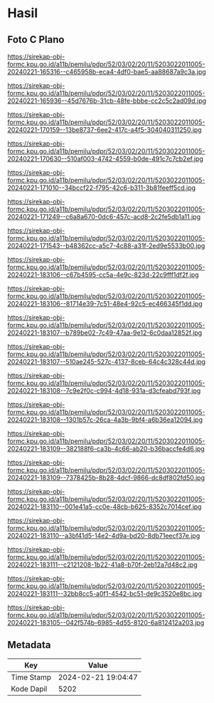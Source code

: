 # Hasil

## Foto C Plano

https://sirekap-obj-formc.kpu.go.id/a11b/pemilu/pdpr/52/03/02/20/11/5203022011005-20240221-165316--c465958b-eca4-4df0-bae5-aa88687a9c3a.jpg

https://sirekap-obj-formc.kpu.go.id/a11b/pemilu/pdpr/52/03/02/20/11/5203022011005-20240221-165936--45d7676b-31cb-48fe-bbbe-cc2c5c2ad09d.jpg

https://sirekap-obj-formc.kpu.go.id/a11b/pemilu/pdpr/52/03/02/20/11/5203022011005-20240221-170159--13be8737-6ee2-417c-a4f5-304040311250.jpg

https://sirekap-obj-formc.kpu.go.id/a11b/pemilu/pdpr/52/03/02/20/11/5203022011005-20240221-170630--510af003-4742-4559-b0de-491c7c7cb2ef.jpg

https://sirekap-obj-formc.kpu.go.id/a11b/pemilu/pdpr/52/03/02/20/11/5203022011005-20240221-171010--34bccf22-f795-42c6-b311-3b81feeff5cd.jpg

https://sirekap-obj-formc.kpu.go.id/a11b/pemilu/pdpr/52/03/02/20/11/5203022011005-20240221-171249--c6a8a670-0dc6-457c-acd8-2c2fe5db1a11.jpg

https://sirekap-obj-formc.kpu.go.id/a11b/pemilu/pdpr/52/03/02/20/11/5203022011005-20240221-171543--b48362cc-a5c7-4c88-a31f-2ed9e5533b00.jpg

https://sirekap-obj-formc.kpu.go.id/a11b/pemilu/pdpr/52/03/02/20/11/5203022011005-20240221-183106--c67b4595-cc5a-4e9c-823d-22c9fff1df2f.jpg

https://sirekap-obj-formc.kpu.go.id/a11b/pemilu/pdpr/52/03/02/20/11/5203022011005-20240221-183106--81714e39-7c51-48e4-92c5-ec466345f1dd.jpg

https://sirekap-obj-formc.kpu.go.id/a11b/pemilu/pdpr/52/03/02/20/11/5203022011005-20240221-183107--b789be02-7c49-47aa-9e12-6c0daa12852f.jpg

https://sirekap-obj-formc.kpu.go.id/a11b/pemilu/pdpr/52/03/02/20/11/5203022011005-20240221-183107--510ae245-527c-4137-8ceb-64c4c328c44d.jpg

https://sirekap-obj-formc.kpu.go.id/a11b/pemilu/pdpr/52/03/02/20/11/5203022011005-20240221-183108--7c9e2f0c-c994-4d18-931a-d3cfeabd793f.jpg

https://sirekap-obj-formc.kpu.go.id/a11b/pemilu/pdpr/52/03/02/20/11/5203022011005-20240221-183108--1301b57c-26ca-4a3b-9bf4-a6b36ea12094.jpg

https://sirekap-obj-formc.kpu.go.id/a11b/pemilu/pdpr/52/03/02/20/11/5203022011005-20240221-183109--382188f6-ca3b-4c66-ab20-b36baccfe4d6.jpg

https://sirekap-obj-formc.kpu.go.id/a11b/pemilu/pdpr/52/03/02/20/11/5203022011005-20240221-183109--7378425b-8b28-4dcf-9866-dc8df802fd50.jpg

https://sirekap-obj-formc.kpu.go.id/a11b/pemilu/pdpr/52/03/02/20/11/5203022011005-20240221-183110--001e41a5-cc0e-48cb-b625-8352c7014cef.jpg

https://sirekap-obj-formc.kpu.go.id/a11b/pemilu/pdpr/52/03/02/20/11/5203022011005-20240221-183110--a3bf41d5-14e2-4d9a-bd20-8db71eecf37e.jpg

https://sirekap-obj-formc.kpu.go.id/a11b/pemilu/pdpr/52/03/02/20/11/5203022011005-20240221-183111--c2121208-1b22-41a8-b70f-2eb12a7d48c2.jpg

https://sirekap-obj-formc.kpu.go.id/a11b/pemilu/pdpr/52/03/02/20/11/5203022011005-20240221-183111--32bb8cc5-a0f1-4542-bc51-de9c3520e8bc.jpg

https://sirekap-obj-formc.kpu.go.id/a11b/pemilu/pdpr/52/03/02/20/11/5203022011005-20240221-183105--042f574b-6985-4d55-8120-6a812412a203.jpg


## Metadata

| Key        | Value               |
| ---------- | ------------------- |
| Time Stamp | 2024-02-21 19:04:47 |
| Kode Dapil | 5202                |




